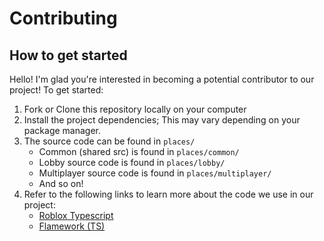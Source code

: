 
# **Contributing**

## How to get started
Hello! I'm glad you're interested in becoming a potential contributor to our project! To get started:

1. Fork or Clone this repository locally on your computer
2. Install the project dependencies; This may vary depending on your package manager.
3. The source code can be found in `places/`
	- Common (shared src) is found in `places/common/`
	- Lobby source code is found in `places/lobby/`
	- Multiplayer source code is found in `places/multiplayer/`
	- And so on!
4. Refer to the following links to learn more about the code we use in our project:
	- [Roblox Typescript](https://roblox-ts.com/)
	- [Flamework (TS)](https://fireboltofdeath.dev/docs/flamework/)